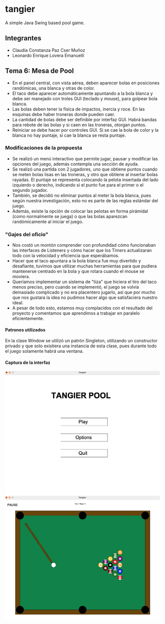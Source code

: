 # tangier
A simple Java Swing based pool game.

## Integrantes

- Claudia Constanza Paz Cser Muñoz
- Leonardo Enrique Lovera Emanuelli

## Tema 6: Mesa de Pool

- En el panel central, con vista aérea, deben aparecer bolas en posiciones randómicas, una blanca y otras de color.
- El taco debe aparecer automáticamente apuntando a la bola blanca y debe ser manejado con troles GUI (teclado y mouse), para golpear bola blanca.
- Las bolas deben tener la física de impactos, inercia y roce.
En las esquinas debe haber troneras donde pueden caer.
- La cantidad de bolas debe ser definible por interfaz GUI. Habrá bandas para rebote de las bolas y si caen en las troneras, otorgan puntos.
- Reiniciar se debe hacer por controles GUI. Si se cae la bola de color y la blanca no hay puntaje, si cae la blanca se resta puntaje. 

### Modificaciones de la propuesta

- Se realizó un menú interactivo que permite jugar, pausar y modificar las opciones del juego, además contempla una sección de ayuda.
- Se realizó una partida con 2 jugadores, uno que obtiene puntos cuando se meten bolas lisas en las troneras, y otro que obtiene al insertar bolas rayadas. El puntaje se representa colocando la pelota insertada del lado izquierdo o derecho, indicando si el punto fue para el primer o el segundo jugador.
- También, se decidió no eliminar puntos al meter la bola blanca, pues según nuestra investigación, esto no es parte de las reglas estándar del juego.
- Además, existe la opción de colocar las pelotas en forma pirámidal (como normalmente se juega) o que las bolas aparezcan randómicamente al iniciar el juego.

### "Gajes del oficio"

- Nos costó un montón comprender con profundidad cómo funcionaban las interfaces de Listeners y cómo hacer que los Timers actualizaran todo con la velocidad y eficiencia que esperábamos.
- Hacer que el taco apuntara a la bola blanca fue muy divertido y desafiante, tuvimos que utilizar muchas herramientas para que pudiera mantenerse centrado en la bola y que rotara cuando el mouse se moviera.
- Queríamos implementar un sistema de "tiza" que hiciera el tiro del taco menos preciso, pero cuando se implementó, el juego se volvía demasiado complicado y no era placentero jugarlo, así que por mucho que nos gustara la idea no pudimos hacer algo que satisfaciera nuestro ideal.
- A pesar de todo esto, estamos muy complacidos con el resultado del proyecto y comentamos que aprendimos a trabajar en paralelo eficientemente.

#### Patrones utilizados

En la clase Window se utilizó un patrón Singleton, utilizando un constructor privado y que solo existiera una instancia de esta clase, pues durante todo el juego solamente habrá una ventana.

#### Captura de la interfaz

![](mainPane.png)
![](gamePane.png)
